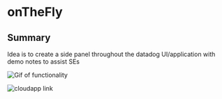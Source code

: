 # onTheFly


## Summary

Idea is to create a side panel throughout the datadog UI/application with demo notes to assist SEs 

![Gif of functionality](https://p-qkfgo2.t2.n0.cdn.getcloudapp.com/items/rRukYx0n/2c655109-d2f1-4851-9922-c3c44be8100b.gif?source=viewer&v=07b88b1d5bc4d996c1844e45711255f3)

![cloudapp link](https://a.cl.ly/rRukYx0n)

